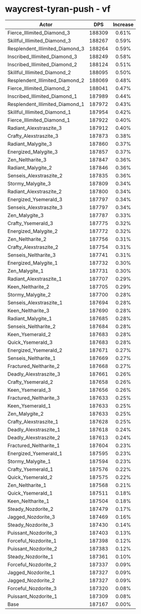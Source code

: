 # waycrest-tyran-push - vf
| Actor | DPS | Increase |
|---|:---:|:---:|
|Fierce_Illimited_Diamond_3|188309|0.61%|
|Skillful_Illimited_Diamond_3|188267|0.59%|
|Resplendent_Illimited_Diamond_3|188264|0.59%|
|Inscribed_Illimited_Diamond_3|188249|0.58%|
|Inscribed_Illimited_Diamond_2|188124|0.51%|
|Skillful_Illimited_Diamond_2|188095|0.50%|
|Resplendent_Illimited_Diamond_2|188069|0.48%|
|Fierce_Illimited_Diamond_2|188041|0.47%|
|Inscribed_Illimited_Diamond_1|187989|0.44%|
|Resplendent_Illimited_Diamond_1|187972|0.43%|
|Skillful_Illimited_Diamond_1|187954|0.42%|
|Fierce_Illimited_Diamond_1|187922|0.40%|
|Radiant_Alexstraszite_3|187912|0.40%|
|Crafty_Alexstraszite_3|187873|0.38%|
|Radiant_Malygite_3|187860|0.37%|
|Energized_Malygite_3|187857|0.37%|
|Zen_Neltharite_3|187847|0.36%|
|Radiant_Malygite_2|187846|0.36%|
|Senseis_Alexstraszite_2|187835|0.36%|
|Stormy_Malygite_3|187809|0.34%|
|Radiant_Alexstraszite_2|187800|0.34%|
|Energized_Ysemerald_3|187797|0.34%|
|Senseis_Alexstraszite_3|187797|0.34%|
|Zen_Malygite_3|187787|0.33%|
|Crafty_Ysemerald_3|187775|0.32%|
|Energized_Malygite_2|187772|0.32%|
|Zen_Neltharite_2|187756|0.31%|
|Crafty_Alexstraszite_2|187754|0.31%|
|Senseis_Neltharite_3|187741|0.31%|
|Energized_Malygite_1|187732|0.30%|
|Zen_Malygite_1|187731|0.30%|
|Radiant_Alexstraszite_1|187707|0.29%|
|Keen_Neltharite_2|187705|0.29%|
|Stormy_Malygite_2|187700|0.28%|
|Senseis_Alexstraszite_1|187694|0.28%|
|Keen_Neltharite_3|187690|0.28%|
|Radiant_Malygite_1|187685|0.28%|
|Senseis_Neltharite_2|187684|0.28%|
|Keen_Ysemerald_2|187683|0.28%|
|Quick_Ysemerald_3|187683|0.28%|
|Energized_Ysemerald_2|187671|0.27%|
|Senseis_Neltharite_1|187669|0.27%|
|Fractured_Neltharite_2|187668|0.27%|
|Deadly_Alexstraszite_3|187661|0.26%|
|Crafty_Ysemerald_2|187658|0.26%|
|Keen_Ysemerald_3|187656|0.26%|
|Fractured_Neltharite_3|187633|0.25%|
|Keen_Ysemerald_1|187633|0.25%|
|Zen_Malygite_2|187633|0.25%|
|Crafty_Alexstraszite_1|187628|0.25%|
|Deadly_Alexstraszite_1|187618|0.24%|
|Deadly_Alexstraszite_2|187613|0.24%|
|Fractured_Neltharite_1|187604|0.23%|
|Energized_Ysemerald_1|187595|0.23%|
|Stormy_Malygite_1|187594|0.23%|
|Crafty_Ysemerald_1|187576|0.22%|
|Quick_Ysemerald_2|187575|0.22%|
|Zen_Neltharite_1|187568|0.21%|
|Quick_Ysemerald_1|187511|0.18%|
|Keen_Neltharite_1|187504|0.18%|
|Steady_Nozdorite_2|187479|0.17%|
|Jagged_Nozdorite_3|187469|0.16%|
|Steady_Nozdorite_3|187430|0.14%|
|Puissant_Nozdorite_3|187403|0.13%|
|Forceful_Nozdorite_1|187398|0.12%|
|Puissant_Nozdorite_2|187383|0.12%|
|Steady_Nozdorite_1|187361|0.10%|
|Forceful_Nozdorite_2|187337|0.09%|
|Jagged_Nozdorite_1|187327|0.09%|
|Jagged_Nozdorite_2|187327|0.09%|
|Forceful_Nozdorite_3|187320|0.08%|
|Puissant_Nozdorite_1|187309|0.08%|
|Base|187167|0.00%|
